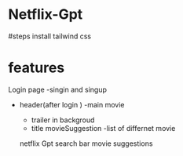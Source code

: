 # Netflix-Gpt

#steps
install tailwind css

# features

Login page
-singin and singup

- header(after login )
  -main movie

  - trailer in backgroud
  - title
    movieSuggestion
    -list of differnet movie

  netflix Gpt
  search bar
  movie suggestions
